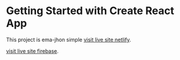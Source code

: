 # Getting Started with Create React App

This project is ema-jhon simple   [visit live site netlify](https://peaceful-ema-jhon-simple-live.netlify.app).


 [visit live site firebase](https://ema-john-simple-reac.firebaseapp.com/).

